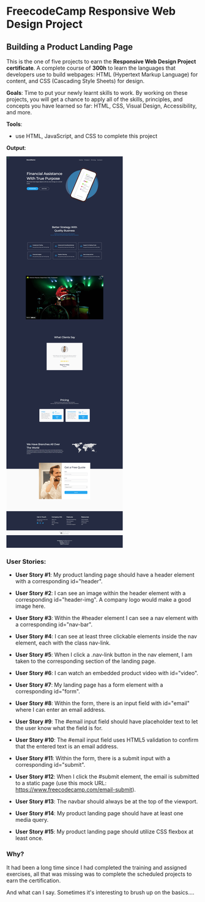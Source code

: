 # FreecodeCamp Responsive Web Design Project

## Building a Product Landing Page

This is the one of five projects to earn the **Responsive Web Design Project certificate**.
A complete course of **300h** to learn the languages that developers use to build webpages: HTML (Hypertext Markup Language) for content, and CSS (Cascading Style Sheets) for design.

**Goals**:
Time to put your newly learnt skills to work. By working on these projects, you will get a chance to apply all of the skills, principles, and concepts you have learned so far: HTML, CSS, Visual Design, Accessibility, and more.

**Tools**:

- use HTML, JavaScript, and CSS to complete this project

**Output**:

![alt text](https://github.com/lanzoninicola/fcc-product-landing-page/blob/master/fcc-product-page.png?raw=true)

### User Stories:

- **User Story #1**: My product landing page should have a header element with a corresponding id="header".

- **User Story #2**: I can see an image within the header element with a corresponding id="header-img". A company logo would make a good image here.

- **User Story #3**: Within the #header element I can see a nav element with a corresponding id="nav-bar".

- **User Story #4**: I can see at least three clickable elements inside the nav element, each with the class nav-link.

- **User Story #5**: When I click a .nav-link button in the nav element, I am taken to the corresponding section of the landing page.

- **User Story #6**: I can watch an embedded product video with id="video".

- **User Story #7**: My landing page has a form element with a corresponding id="form".

- **User Story #8**: Within the form, there is an input field with id="email" where I can enter an email address.

- **User Story #9**: The #email input field should have placeholder text to let the user know what the field is for.

- **User Story #10**: The #email input field uses HTML5 validation to confirm that the entered text is an email address.

- **User Story #11**: Within the form, there is a submit input with a corresponding id="submit".

- **User Story #12**: When I click the #submit element, the email is submitted to a static page (use this mock URL: https://www.freecodecamp.com/email-submit).

- **User Story #13**: The navbar should always be at the top of the viewport.

- **User Story #14**: My product landing page should have at least one media query.

- **User Story #15**: My product landing page should utilize CSS flexbox at least once.

### Why?

It had been a long time since I had completed the training and assigned exercises, all that was missing was to complete the scheduled projects to earn the certification.

And what can I say. Sometimes it's interesting to brush up on the basics....
